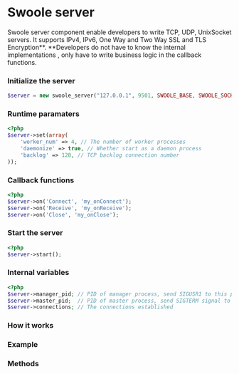 # Swoole server

Swoole server component enable developers to write TCP, UDP, UnixSocket servers. It supports IPv4, IPv6, One Way and Two Way SSL and TLS Encryption**. **Developers do not have to know the internal implementations , only have to write business logic in the callback functions.

### Initialize the server

``` php
$server = new swoole_server("127.0.0.1", 9501, SWOOLE_BASE, SWOOLE_SOCK_TCP);
```

### Runtime paramaters

``` php
<?php
$server->set(array(
    'worker_num' => 4, // The number of worker processes
    'daemonize' => true, // Whether start as a daemon process
    'backlog' => 128, // TCP backlog connection number
));
```

### Callback functions

``` php
<?php
$server->on('Connect', 'my_onConnect');
$server->on('Receive', 'my_onReceive');
$server->on('Close', 'my_onClose');
```

### Start the server

``` php
<?php
$server->start();
```

### Internal variables

``` php
<?php
$server->manager_pid; // PID of manager process, send SIGUSR1 to this process to reload the application
$server->master_pid;  // PID of master process, send SIGTERM signal to this process to shutdown the server
$server->connections; // The connections established
```

### How it works



### Example

### Methods

